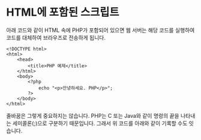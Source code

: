 # HTML에 포함된 스크립트

아래 코드와 같이 HTML 속에 PHP가 포함되어 있으면 웹 서버는 해당 코드를 실행하여 코드를 대체하여 브라우즈로 전송하게 됩니다.
```phpregexp
<!DOCTYPE html>
<html>
    <head>
        <title>PHP 예제</title>
    </html>
    <body>
        <?php
            echo "<p>안녕하세요. PHP</p>";
        ?>
    </body>
</html>
```

줄바꿈은 그렇게 중요하지는 않습니다. PHP는 C 또는 Java와 같이 명령의 끝을 나타내는 세미콜론(;)으로 구분하기 때문입니다.
그래서 위 코드를 아래와 같이 기록할 수도 잇습니다.
```phpregexp

```